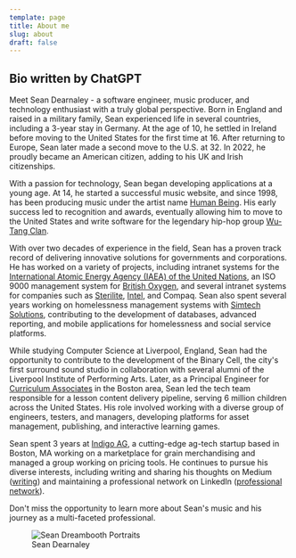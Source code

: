 ```yaml
---
template: page
title: About me
slug: about
draft: false
---
```

## Bio written by ChatGPT

Meet Sean Dearnaley - a software engineer, music producer, and technology enthusiast with a truly global perspective. Born in England and raised in a military family, Sean experienced life in several countries, including a 3-year stay in Germany. At the age of 10, he settled in Ireland before moving to the United States for the first time at 16. After returning to Europe, Sean later made a second move to the U.S. at 32. In 2022, he proudly became an American citizen, adding to his UK and Irish citizenships.

With a passion for technology, Sean began developing applications at a young age. At 14, he started a successful music website, and since 1998, has been producing music under the artist name [Human Being](https://open.spotify.com/artist/4h5wHTiBLKxl91tKgOW6XW?si=DD_PmghZQ-idyIDhm5UsOA). His early success led to recognition and awards, eventually allowing him to move to the United States and write software for the legendary hip-hop group [Wu-Tang Clan](https://wutangclan.com/).

With over two decades of experience in the field, Sean has a proven track record of delivering innovative solutions for governments and corporations. He has worked on a variety of projects, including intranet systems for the [International Atomic Energy Agency (IAEA) of the United Nations](https://www.iaea.org/), an ISO 9000 management system for [British Oxygen](https://www.boconline.co.uk/), and several intranet systems for companies such as [Sterilite](https://www.sterilite.com/), [Intel](https://www.intel.com/), and Compaq. Sean also spent several years working on homelessness management systems with [Simtech Solutions](http://www.simtechsolutions.com/), contributing to the development of databases, advanced reporting, and mobile applications for homelessness and social service platforms.

While studying Computer Science at Liverpool, England, Sean had the opportunity to contribute to the development of the Binary Cell, the city's first surround sound studio in collaboration with several alumni of the Liverpool Institute of Performing Arts. Later, as a Principal Engineer for [Curriculum Associates](https://www.curriculumassociates.com/) in the Boston area, Sean led the tech team responsible for a lesson content delivery pipeline, serving 6 million children across the United States. His role involved working with a diverse group of engineers, testers, and managers, developing platforms for asset management, publishing, and interactive learning games.

Sean spent 3 years at [Indigo AG](https://www.indigoag.com/), a cutting-edge ag-tech startup based in Boston, MA working on a marketplace for grain merchandising and managed a group working on pricing tools. He continues to pursue his diverse interests, including writing and sharing his thoughts on Medium ([writing](https://medium.com/@seandearnaley)) and maintaining a professional network on LinkedIn ([professional network](https://www.linkedin.com/in/sean-dearnaley-8577a973/)).

Don't miss the opportunity to learn more about Sean's music and his journey as a multi-faceted professional.


<figure>
 <img src="/media/sean-avatars.png" alt="Sean Dreambooth Portraits">
 <figcaption>Sean Dearnaley</figcaption>
</figure>